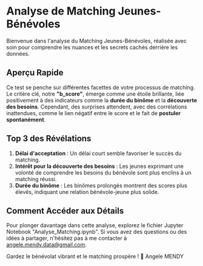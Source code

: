 # Analyse de Matching Jeunes-Bénévoles

Bienvenue dans l'analyse du Matching Jeunes-Bénévoles, réalisée avec soin pour comprendre les nuances et les secrets cachés derrière les données.

## Aperçu Rapide

Ce test se penche sur différentes facettes de votre processus de matching. Le critère clé, notre **"b_score"**, émerge comme une étoile brillante, liée positivement à des indicateurs comme la **durée du binôme** et la **découverte des besoins**. Cependant, des surprises attendent, avec des corrélations inattendues, comme le lien négatif entre le score et le fait de **postuler spontanément**.

## Top 3 des Révélations

1. **Délai d'acceptation** : Un délai court semble favoriser le succès du matching.
2. **Intérêt pour la découverte des besoins** : Les jeunes exprimant une volonté de comprendre les besoins du bénévole sont plus enclins à un matching réussi.
3. **Durée du binôme** : Les binômes prolongés montrent des scores plus élevés, indiquant une relation bénévole-jeune plus solide.

## Comment Accéder aux Détails

Pour plonger davantage dans cette analyse, explorez le fichier Jupyter Notebook "Analyse_Matching.ipynb". Si vous avez des questions ou des idées à partager, n'hésitez pas à me contacter à angele.mendy.data@gmail.com.

Gardez le bénévolat vibrant et le matching prospère ! 🌟
Angele MENDY
